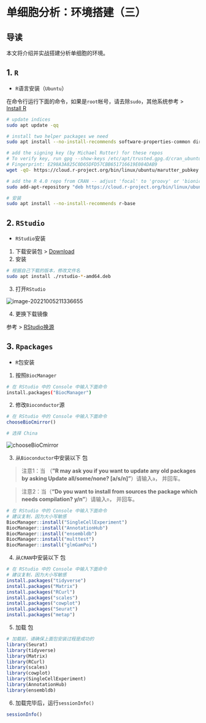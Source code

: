 # 单细胞分析：环境搭建（三）



## 导读

本文将介绍并实战搭建分析单细胞的环境。



## 1. `R`

- `R`语言安装（`Ubuntu`）

在命令行运行下面的命令，如果是`root`帐号，请去除`sudo`，其他系统参考 > [Install R](https://cran.r-project.org/index.html "R")

```sh
# update indices
sudo apt update -qq

# install two helper packages we need
sudo apt install --no-install-recommends software-properties-common dirmngr

# add the signing key (by Michael Rutter) for these repos
# To verify key, run gpg --show-keys /etc/apt/trusted.gpg.d/cran_ubuntu_key.asc 
# Fingerprint: E298A3A825C0D65DFD57CBB651716619E084DAB9
wget -qO- https://cloud.r-project.org/bin/linux/ubuntu/marutter_pubkey.asc | sudo tee -a /etc/apt/trusted.gpg.d/cran_ubuntu_key.asc

# add the R 4.0 repo from CRAN -- adjust 'focal' to 'groovy' or 'bionic' as needed
sudo add-apt-repository "deb https://cloud.r-project.org/bin/linux/ubuntu $(lsb_release -cs)-cran40/"

# 安装
sudo apt install --no-install-recommends r-base
```



## 2. `RStudio`

- `RStudio`安装

1. 下载安装包 > [Download](https://www.rstudio.com/products/rstudio/download/#download "Rstudio")
2. 安装

```sh
# 根据自己下载的版本，修改文件名
sudo apt install ./rstudio-*-amd64.deb
```

3. 打开`RStudio`

![image-20221005211336655](https://swindler-typora.oss-cn-chengdu.aliyuncs.com/typora_imgs/image-20221005211336655.png)

4. 更换下载镜像

参考 > [RStudio换源](https://blog.csdn.net/zdx1996/article/details/86630385 "RStudio换源")



## 3. `Rpackages`

- `R`包安装

1. 按照`BiocManager`

```sh
# 在 RStudio 中的 Console 中输入下面命令
install.packages("BiocManager")
```

2. 修改`Bioconductor`源

```R
# 在 RStudio 中的 Console 中输入下面命令
chooseBioCmirror()

# 选择 China
```

![chooseBioCmirror](https://swindler-typora.oss-cn-chengdu.aliyuncs.com/typora_imgs/image-20221005214909354.png)



3. 从`Bioconductor`中安装以下 包

> 注意1：当 （**”R may ask you if you want to update any old packages by asking Update all/some/none? [a/s/n]”**）请输入`a`， 并回车。

> 注意2：当（**“Do you want to install from sources the package which needs compilation? y/n”**）请输入`n`， 并回车。

```R
# 在 RStudio 中的 Console 中输入下面命令
# 建议复制，因为大小写敏感
BiocManager::install("SingleCellExperiment")
BiocManager::install("AnnotationHub")
BiocManager::install("ensembldb")
BiocManager::install("multtest")
BiocManager::install("glmGamPoi")
```



4. 从`CRAN`中安装以下 包

```R
# 在 RStudio 中的 Console 中输入下面命令
# 建议复制，因为大小写敏感
install.packages("tidyverse")
install.packages("Matrix")
install.packages("RCurl")
install.packages("scales")
install.packages("cowplot")
install.packages("Seurat")
install.packages("metap")
```



5. 加载 包

```R
# 加载前，请确保上面包安装过程是成功的
library(Seurat)
library(tidyverse)
library(Matrix)
library(RCurl)
library(scales)
library(cowplot)
library(SingleCellExperiment)
library(AnnotationHub)
library(ensembldb)
```



6. 加载完毕后，运行`sessionInfo()`

```R
sessionInfo()
```
